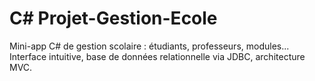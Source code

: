 # C# Projet-Gestion-Ecole
Mini-app  C# de gestion scolaire : étudiants, professeurs, modules... Interface intuitive, base de données relationnelle via JDBC, architecture MVC.
